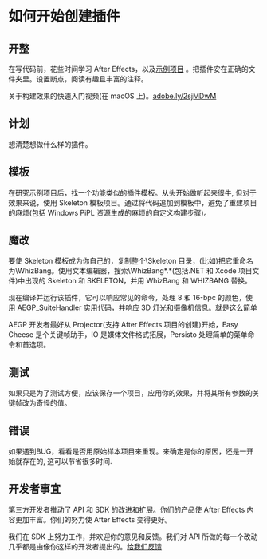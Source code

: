 # 如何开始创建插件

## 开整

在写代码前，花些时间学习 After Effects，以及[示例项目](sample-projects.html) 。把插件安在正确的文件夹里。设置断点，阅读有趣且丰富的注释。

关于构建效果的快速入门视频(在 macOS 上)。[adobe.ly/2sjMDwM](https://adobe.ly/2sjMDwM)

## 计划

想清楚想做什么样的插件。

## 模板

在研究示例项目后，找一个功能类似的插件模板。从头开始做听起来很牛, 但对于效果来说，使用 Skeleton 模板项目。通过将代码追加到模板中，避免了重建项目的麻烦(包括 Windows PiPL 资源生成的麻烦的自定义构建步骤)。

## 魔改

要使 Skeleton 模板成为你自己的，复制整个\Skeleton 目录，(比如)把它重命名为\WhizBang。使用文本编辑器，搜索\WhizBang*.*(包括.NET 和 Xcode 项目文件)中出现的 Skeleton 和 SKELETON，并用 WhizBang 和 WHIZBANG 替换。

现在编译并运行该插件，它可以响应常见的命令，处理 8 和 16-bpc 的颜色，使用 AEGP_SuiteHandler 实用代码，并响应 3D 灯光和摄像机信息。就是这么简单

AEGP 开发者最好从 Projector(支持 After Effects 项目的创建)开始，Easy Cheese 是个关键帧助手，IO 是媒体文件格式拓展，Persisto 处理简单的菜单命令和首选项。

## 测试

如果只是为了测试方便，应该保存一个项目，应用你的效果，并将其所有参数的关键帧改为奇怪的值。

## 错误

如果遇到BUG，看看是否用原始样本项目来重现。来确定是你的原因，还是一开始就存在的, 这可以节省很多时间.

## 开发者事宜

第三方开发者推动了 API 和 SDK 的改进和扩展。你们的产品使 After Effects 内容更加丰富。你们的努力使 After Effects 变得更好。

我们在 SDK 上努力工作，并欢迎你的意见和反馈。我们对 API 所做的每一个改动几乎都是由像你这样的开发者提出的。[给我们反馈](https://community.adobe.com/t5/after-effects/bd-p/after-effects?page=1&sort=latest_replies&filter=all&topics=label-sdkcom)
